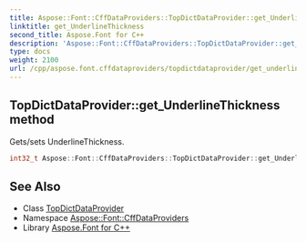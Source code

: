 ```yaml
---
title: Aspose::Font::CffDataProviders::TopDictDataProvider::get_UnderlineThickness method
linktitle: get_UnderlineThickness
second_title: Aspose.Font for C++
description: 'Aspose::Font::CffDataProviders::TopDictDataProvider::get_UnderlineThickness method. Gets/sets UnderlineThickness in C++.'
type: docs
weight: 2100
url: /cpp/aspose.font.cffdataproviders/topdictdataprovider/get_underlinethickness/
---
```

## TopDictDataProvider::get_UnderlineThickness method


Gets/sets UnderlineThickness.

```cpp
int32_t Aspose::Font::CffDataProviders::TopDictDataProvider::get_UnderlineThickness()
```

## See Also

* Class [TopDictDataProvider](../)
* Namespace [Aspose::Font::CffDataProviders](../../)
* Library [Aspose.Font for C++](../../../)
